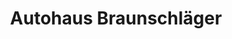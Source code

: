 ---
title: "Autohaus Braunschläger"
url: /waldsassen/autohaus-braunschlaeger/
shop: Autowerkstatt
---